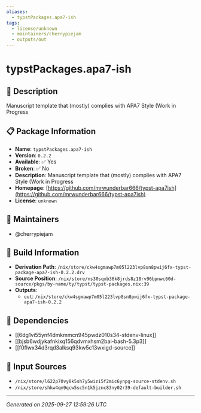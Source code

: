 ```yaml
---
aliases:
  - typstPackages.apa7-ish
tags:
  - license/unknown
  - maintainers/cherrypiejam
  - outputs/out
---
```


# typstPackages.apa7-ish

## 📝 Description

Manuscript template that (mostly) complies with APA7 Style (Work in Progress

## 📋 Package Information

- **Name**: `typstPackages.apa7-ish`
- **Version**: `0.2.2`
- **Available**: ✅ Yes
- **Broken**: ✅ No
- **Description**: Manuscript template that (mostly) complies with APA7 Style (Work in Progress
- **Homepage**: [https://github.com/mrwunderbar666/typst-apa7ish](https://github.com/mrwunderbar666/typst-apa7ish)
- **License**: `unknown`
## 👥 Maintainers

- @cherrypiejam


## 🔧 Build Information

- **Derivation Path**: `/nix/store/ckw4sgmawp7m05l223lvp8sn8pwij6fx-typst-package-apa7-ish-0.2.2.drv`
- **Source Position**: `/nix/store/ns30sqxb36k8jrds8z18rv96bpnwc60d-source/pkgs/by-name/ty/typst/typst-packages.nix:39`
- **Outputs**:
  - `out`:  `/nix/store/ckw4sgmawp7m05l223lvp8sn8pwij6fx-typst-package-apa7-ish-0.2.2`

## 🔗 Dependencies

- [[6dg1vi55ynf4dmkmmcn945pwdz010s34-stdenv-linux]]
- [[bjsb6wdjykafnkixq156qdvmxhsm2bai-bash-5.3p3]]
- [[f0flwx34d3rqd3alksq93kw5c13wxigd-source]]

## 📁 Input Sources

- `/nix/store/l622p70vy8k5sh7y5wizi5f2mic6ynpg-source-stdenv.sh`
- `/nix/store/shkw4qm9qcw5sc5n1k5jznc83ny02r39-default-builder.sh`

---
*Generated on 2025-09-27 12:59:26 UTC*

